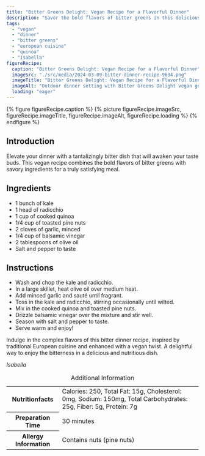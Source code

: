 ```yaml
---
title: "Bitter Greens Delight: Vegan Recipe for a Flavorful Dinner"
description: "Savor the bold flavors of bitter greens in this delicious vegan dinner recipe. A perfect blend of savory and bitter, inspired by European cuisine with a vegan twist."
tags:
  - "vegan"
  - "dinner"
  - "bitter greens"
  - "european cuisine"
  - "quinoa"
  - "Isabella"
figureRecipe: 
  caption: "Bitter Greens Delight: Vegan Recipe for a Flavorful Dinner"
  imageSrc: "./src/media/2024-03-09-bitter-dinner-recipe-9634.png"
  imageTitle: "Bitter Greens Delight: Vegan Recipe for a Flavorful Dinner"
  imageAlt: "Outdoor dinner setting with Bitter Greens Delight vegan gourmet dish, showcasing vibrant greens and aromatic flavors in elegant simplicity."
  loading: "eager"
---
```


{% figure figureRecipe.caption %}
{% picture figureRecipe.imageSrc, figureRecipe.imageTitle, figureRecipe.imageAlt, figureRecipe.loading %}
{% endfigure %}

## Introduction

Elevate your dinner with a tantalizingly bitter dish that will awaken your taste buds. This vegan recipe combines the bold flavors of bitter greens with savory ingredients for a truly satisfying meal.

## Ingredients

- 1 bunch of kale
- 1 head of radicchio
- 1 cup of cooked quinoa
- 1/4 cup of toasted pine nuts
- 2 cloves of garlic, minced
- 1/4 cup of balsamic vinegar
- 2 tablespoons of olive oil
- Salt and pepper to taste

## Instructions

- Wash and chop the kale and radicchio.
- In a large skillet, heat olive oil over medium heat.
- Add minced garlic and sauté until fragrant.
- Toss in the kale and radicchio, stirring occasionally until wilted.
- Mix in the cooked quinoa and toasted pine nuts.
- Drizzle balsamic vinegar over the mixture and stir well.
- Season with salt and pepper to taste.
- Serve warm and enjoy!

Indulge in the complex flavors of this bitter dinner recipe, inspired by traditional European cuisine and enhanced with a vegan twist. A delightful way to enjoy the bitterness in a delicious and nutritious dish.

*Isabella*

<table><caption class='sr-only'>Additional Information</caption><tr><th>Nutritionfacts</th><td>Calories: 250, Total Fat: 15g, Cholesterol: 0mg, Sodium: 150mg, Total Carbohydrates: 25g, Fiber: 5g, Protein: 7g&nbsp;</td></tr><tr><th>Preparation Time</th><td>30 minutes&nbsp;</td></tr><tr><th>Allergy Information</th><td>Contains nuts (pine nuts)&nbsp;</td></tr></table>

